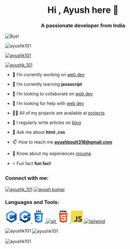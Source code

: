 <h1 align="center">Hi , Ayush here 👋</h1>
<h3 align="center">A passionate developer from India</h3>
<img src="https://media.tenor.com/images/03726cf974172491d5a348d0ac25125b/tenor.gif" alt="Bye!" width="300"/>


<p align="left"> <img src="https://komarev.com/ghpvc/?username=ayushk101&label=Profile%20views&color=d400ff&style=flat-square" alt="ayushk101" /> </p>

<p align="left"> <a href="https://github.com/ryo-ma/github-profile-trophy"><img src="https://github-profile-trophy.vercel.app/?username=ayushk101" alt="ayushk101" /></a> </p>

<p align="left"> <a href="https://twitter.com/ayushk_101" target="blank"><img src="https://img.shields.io/twitter/follow/ayushk_101?logo=twitter&style=for-the-badge" alt="ayushk_101" /></a> </p>

- 🔭 I’m currently working on [web dev](link)

- 🌱 I’m currently learning **javascript**

- 👯 I’m looking to collaborate on [web dev](link)

- 🤝 I’m looking for help with [web dev](link)

- 👨‍💻 All of my projects are available at [projects](projects)

- 📝 I regularly write articles on [blog](blog)

- 💬 Ask me about **html ,css**

- 📫 How to reach me **ayushboult318@gmail.com**

- 📄 Know about my experiences [resume](resume)

- ⚡ Fun fact **fun fact**

<h3 align="left">Connect with me:</h3>
<p align="left">
<a href="https://twitter.com/AyushK_101" target="blank"><img align="center" src="https://raw.githubusercontent.com/rahuldkjain/github-profile-readme-generator/master/src/images/icons/Social/twitter.svg" alt="ayushk_101" height="30" width="40" /></a>
<a href="https://linkedin.com/in/Ayush Kumar" target="blank"><img align="center" src="https://raw.githubusercontent.com/rahuldkjain/github-profile-readme-generator/master/src/images/icons/Social/linked-in-alt.svg" alt="ayush kumar" height="30" width="40" /></a>
</p>

<h3 align="left">Languages and Tools:</h3>
<p align="left"> <a href="https://www.cprogramming.com/" target="_blank" rel="noreferrer"> <img src="https://raw.githubusercontent.com/devicons/devicon/master/icons/c/c-original.svg" alt="c" width="40" height="40"/> </a> <a href="https://www.w3schools.com/cpp/" target="_blank" rel="noreferrer"> <img src="https://raw.githubusercontent.com/devicons/devicon/master/icons/cplusplus/cplusplus-original.svg" alt="cplusplus" width="40" height="40"/> </a> <a href="https://www.w3schools.com/css/" target="_blank" rel="noreferrer"> <img src="https://raw.githubusercontent.com/devicons/devicon/master/icons/css3/css3-original-wordmark.svg" alt="css3" width="40" height="40"/> </a> <a href="https://git-scm.com/" target="_blank" rel="noreferrer"> <img src="https://www.vectorlogo.zone/logos/git-scm/git-scm-icon.svg" alt="git" width="40" height="40"/> </a> <a href="https://www.w3.org/html/" target="_blank" rel="noreferrer"> <img src="https://raw.githubusercontent.com/devicons/devicon/master/icons/html5/html5-original-wordmark.svg" alt="html5" width="40" height="40"/> </a> <a href="https://developer.mozilla.org/en-US/docs/Web/JavaScript" target="_blank" rel="noreferrer"> <img src="https://raw.githubusercontent.com/devicons/devicon/master/icons/javascript/javascript-original.svg" alt="javascript" width="40" height="40"/> </a> <a href="https://tailwindcss.com/" target="_blank" rel="noreferrer"> <img src="https://www.vectorlogo.zone/logos/tailwindcss/tailwindcss-icon.svg" alt="tailwind" width="40" height="40"/> </a> </p>

<p><img align="left" src="https://github-readme-stats.vercel.app/api/top-langs?username=ayushk101&show_icons=true&theme=dracula&title_color=e00000&text_color=d400ff&hide_border=true&locale=en&layout=compact" alt="ayushk101" /></p>

<p>&nbsp;<img align="center" src="https://github-readme-stats.vercel.app/api?username=ayushk101&show_icons=true&theme=dracula&title_color=b80000&text_color=ee00ff&hide_border=true&locale=en" alt="ayushk101" /></p>

<p><img align="center" src="https://github-readme-streak-stats.herokuapp.com/?user=ayushk101&theme=dark" alt="ayushk101" /></p>
